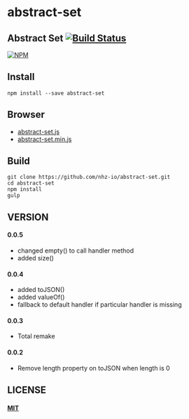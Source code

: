 # abstract-set

## Abstract Set [![Build Status][travis-image]][travis-url]
[![NPM][npm-image]][npm-url]

## Install
```
npm install --save abstract-set
```

## Browser
* [abstract-set.js](abstract-set.js)
* [abstract-set.min.js](abstract-set.min.js)

Build
-----
```
git clone https://github.com/nhz-io/abstract-set.git
cd abstract-set
npm install
gulp
```

VERSION
-------
#### 0.0.5
* changed empty() to call handler method
* added size()

#### 0.0.4
* added toJSON()
* added valueOf()
* fallback to default handler if particular handler is missing

#### 0.0.3
* Total remake

#### 0.0.2
* Remove length property on toJSON when length is 0

LICENSE
-------
#### [MIT](LICENSE)

[travis-image]: https://travis-ci.org/nhz-io/abstract-set.svg
[travis-url]: https://travis-ci.org/nhz-io/abstract-set

[npm-image]: https://nodei.co/npm/abstract-set.png
[npm-url]: https://nodei.co/npm/abstract-set
